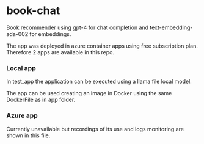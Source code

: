# book-chat
Book recommender using gpt-4 for chat completion and text-embedding-ada-002 for embeddings. 

The app was deployed in azure container apps using free subscription plan. Therefore 2 apps are available in this repo.

### Local app
In test_app the application can be executed using a llama file local model.

The app can be used creating an image in Docker using the same DockerFile as in app folder.

### Azure app
Currently unavailable but recordings of its use and logs monitoring are shown in this file. 

